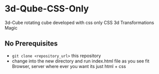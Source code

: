 # 3d-Qube-CSS-Only

3d-Cube rotating cube developed with css only
CSS 3d Transformations Magic

## No Prerequisites
* `git clone <repository_url>`  this repository
* change into the new directory and run index.html file as you see fit
Browser, server where ever you want its just html + css
